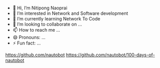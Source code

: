 - 👋 Hi, I’m Nitipong Naoprai
- 👀 I’m interested in Network and Software development
- 🌱 I’m currently learning Network To Code
- 💞️ I’m looking to collaborate on ...
- 📫 How to reach me ...
- 😄 Pronouns: ...
- ⚡ Fun fact: ...

<!---
nnaoprai/nnaoprai is a ✨ special ✨ repository because its `README.md` (this file) appears on your GitHub profile.
You can click the Preview link to take a look at your changes.
--->
https://github.com/nautobot
https://github.com/nautobot/100-days-of-nautobot
